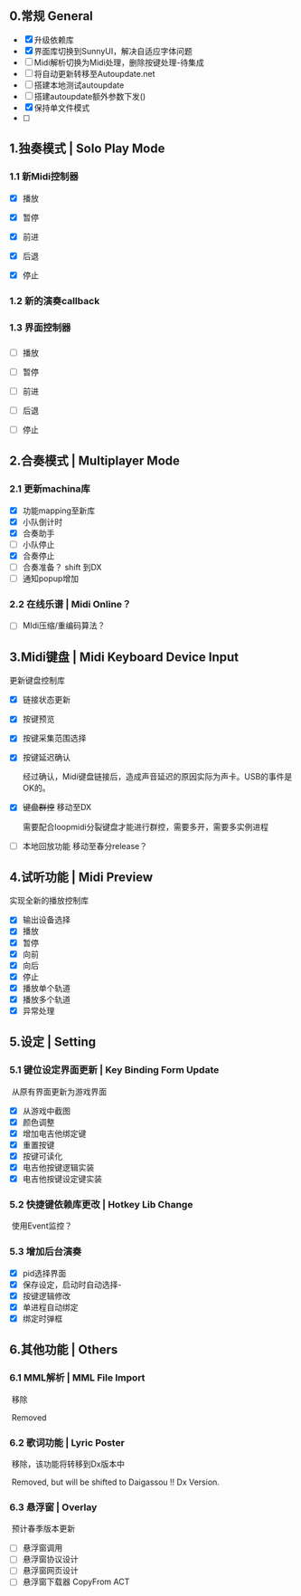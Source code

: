 ## 0.常规 General

- [x] 升级依赖库
- [x] 界面库切换到SunnyUI，解决自适应字体问题
- [ ] Midi解析切换为Midi处理，删除按键处理-待集成
- [ ] 将自动更新转移至Autoupdate.net
- [ ] 搭建本地测试autoupdate
- [ ] 搭建autoupdate额外参数下发()
- [x] 保持单文件模式
- [ ] 

## 1.独奏模式 | Solo Play Mode

### 1.1 新Midi控制器

- [x] 播放
- [x] 暂停
- [x] 前进
- [x] 后退
- [x] 停止



### 1.2 新的演奏callback



### 1.3 界面控制器

### 

- [ ] 播放
- [ ] 暂停
- [ ] 前进
- [ ] 后退
- [ ] 停止





## 2.合奏模式 | Multiplayer Mode

### 2.1 更新machina库

- [x] 功能mapping至新库
- [x] 小队倒计时
- [x] 合奏助手
- [ ] 小队停止
- [x] 合奏停止
- [ ] 合奏准备？ shift 到DX
- [ ] 通知popup增加

### 2.2 在线乐谱 | Midi Online？

- [ ] MIdi压缩/重编码算法？



## 3.Midi键盘 | Midi Keyboard Device Input

更新键盘控制库

- [x] 链接状态更新

- [x] 按键预览

- [x] 按键采集范围选择

- [x] 按键延迟确认

  经过确认，Midi键盘链接后，造成声音延迟的原因实际为声卡。USB的事件是OK的。

- [x] ~~键盘群控~~ 移动至DX

  需要配合loopmidi分裂键盘才能进行群控，需要多开，需要多实例进程

- [ ] 本地回放功能 移动至春分release？

## 4.试听功能 | Midi Preview

实现全新的播放控制库

- [x] 输出设备选择
- [x] 播放
- [x] 暂停
- [x] 向前
- [x] 向后
- [x] 停止
- [x] 播放单个轨道
- [x] 播放多个轨道
- [x] 异常处理

## 5.设定 | Setting

### 5.1 键位设定界面更新 | Key Binding Form Update

​	从原有界面更新为游戏界面

- [x] 从游戏中截图
- [x] 颜色调整
- [x] 增加电吉他绑定键
- [x] 重置按键
- [x] 按键可读化
- [x] 电吉他按键逻辑实装
- [x] 电吉他按键设定键实装

### 5.2 快捷键依赖库更改 | Hotkey Lib Change

​	使用Event监控？

### 5.3 增加后台演奏

- [x] pid选择界面
- [x] 保存设定，启动时自动选择-
- [x] 按键逻辑修改
- [x] 单进程自动绑定
- [x] 绑定时弹框

## 6.其他功能 | Others

### 6.1 MML解析 | MML File Import

​	移除

​	Removed

### 6.2 歌词功能 | Lyric Poster

​	移除，该功能将转移到Dx版本中

​	Removed, but will be shifted to Daigassou !! Dx Version.

### 6.3 悬浮窗 | Overlay

​	预计春季版本更新

- [ ] 悬浮窗调用
- [ ] 悬浮窗协议设计
- [ ] 悬浮窗网页设计
- [ ] 悬浮窗下载器 CopyFrom ACT